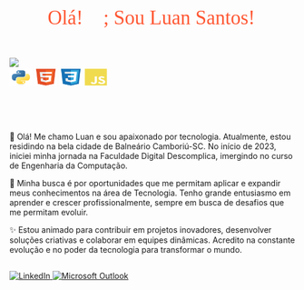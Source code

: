 <h1 align="left" style="position: relative; display: inline-block; font-family: Righteous; font-size: 35px;">
    <img src="data:image/svg+xml,%3Csvg xmlns='http://www.w3.org/2000/svg' width='500' height='70'%3E%3Ctext x='50%25' y='50%25' dominant-baseline='middle' text-anchor='middle' fill='%23ffffff' font-family='Righteous' font-size='35'%3EOlá!%20👋;%20Sou%20Luan%20Santos!%3C/text%3E%3C/svg%3E" style="position: absolute; top: 1px; left: 1px; z-index: -1;">
    <img src="data:image/svg+xml,%3Csvg xmlns='http://www.w3.org/2000/svg' width='500' height='70'%3E%3Ctext x='50%25' y='50%25' dominant-baseline='middle' text-anchor='middle' fill='%23FF5733' font-family='Righteous' font-size='35'%3EOlá!%20👋;%20Sou%20Luan%20Santos!%3C/text%3E%3C/svg%3E" style="position: relative; color: black;">
</h1>





<picture>
  <source
    srcset="https://github-readme-stats.vercel.app/api?username=LuanSant1993&show_icons=true&theme=merko"
    media="(prefers-color-scheme: dark)"
  />
  <source
    srcset="https://github-readme-stats.vercel.app/api?username=LuanSant1993&show_icons=true"
    media="(prefers-color-scheme: light), (prefers-color-scheme: pt-br)"
  />
  <img src="https://github-readme-stats.vercel.app/api?username=LuanSant1993&show_icons=true" />

  
</picture>
<br>

<div style="display: inline-block">
    <img alt="Luan-Python" height="30" width="40" src="https://raw.githubusercontent.com/devicons/devicon/master/icons/python/python-original.svg" >
    <img alt="Luan-HTML" height="30" width="40" src="https://raw.githubusercontent.com/devicons/devicon/master/icons/html5/html5-original.svg">
    <img alt="Luan-CSS" height="30" width="40" src="https://raw.githubusercontent.com/devicons/devicon/master/icons/css3/css3-original.svg">
    <img alt="Luan-Js" height="30" width="40" src="https://raw.githubusercontent.com/devicons/devicon/master/icons/javascript/javascript-plain.svg">
</div>

##

<br><br>

👋 Olá! Me chamo Luan e sou apaixonado por tecnologia. Atualmente, estou residindo na bela cidade de Balneário Camboriú-SC. No início de 2023, iniciei minha jornada na Faculdade Digital Descomplica, imergindo no curso de Engenharia da Computação.

🚀 Minha busca é por oportunidades que me permitam aplicar e expandir meus conhecimentos na área de Tecnologia. Tenho grande entusiasmo em aprender e crescer profissionalmente, sempre em busca de desafios que me permitam evoluir.

✨ Estou animado para contribuir em projetos inovadores, desenvolver soluções criativas e colaborar em equipes dinâmicas. Acredito na constante evolução e no poder da tecnologia para transformar o mundo.

##

<div>
<a href="https://www.linkedin.com/in/luan-santos-361480257/" target="_blank">
  <img src="https://img.shields.io/badge/-LinkedIn-%230077B5?style=for-the-badge&logo=linkedin&logoColor=white" alt="LinkedIn">
</a>  
<a href="mailto:luan10091993@hotmail.com" target="_blank">
  <img src="https://img.shields.io/badge/Microsoft_Outlook-0078D4?style=for-the-badge&logo=microsoft-outlook&logoColor=white" alt="Microsoft Outlook">
</a>



  
</div>
